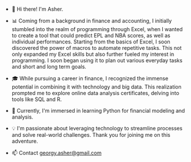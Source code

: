 - 👋 Hi there! I'm Asher. 

- 📊 Coming from a background in finance and accounting, I initially stumbled into the realm of programming through Excel, when I wanted to create a tool that could predict EPL and NBA scores, as well as individual performances. Starting from the basics of Excel, I soon discovered the power of macros to automate repetitive tasks. This not only expanded my Excel skills but also further fueled my interest in programming. I soon began using it to plan out various everyday tasks and short and long term goals.

- 🎓 While pursuing a career in finance, I recognized the immense potential in combining it with technology and big data. This realization prompted me to explore online data analysis certificates, delving into tools like SQL and R.

- 🐍 Currently, I'm immersed in learning Python for financial modeling and analysis.

- 💡 I'm passionate about leveraging technology to streamline processes and solve real-world challenges. Thank you for joining me on this adventure.

- 📫 Contact georgy.asher@gmail.com

<!---
AsherGeorgy/AsherGeorgy is a ✨ special ✨ repository because its `README.md` (this file) appears on your GitHub profile.
You can click the Preview link to take a look at your changes.
--->
